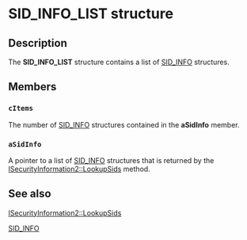 # SID_INFO_LIST structure

## Description

The **SID_INFO_LIST** structure contains a list of
[SID_INFO](https://learn.microsoft.com/windows/desktop/api/aclui/ns-aclui-sid_info) structures.

## Members

### `cItems`

The number of
[SID_INFO](https://learn.microsoft.com/windows/desktop/api/aclui/ns-aclui-sid_info) structures contained in the **aSidInfo** member.

### `aSidInfo`

A pointer to a list of [SID_INFO](https://learn.microsoft.com/windows/desktop/api/aclui/ns-aclui-sid_info) structures that is returned by the
[ISecurityInformation2::LookupSids](https://learn.microsoft.com/windows/desktop/api/aclui/nf-aclui-isecurityinformation2-lookupsids) method.

## See also

[ISecurityInformation2::LookupSids](https://learn.microsoft.com/windows/desktop/api/aclui/nf-aclui-isecurityinformation2-lookupsids)

[SID_INFO](https://learn.microsoft.com/windows/desktop/api/aclui/ns-aclui-sid_info)